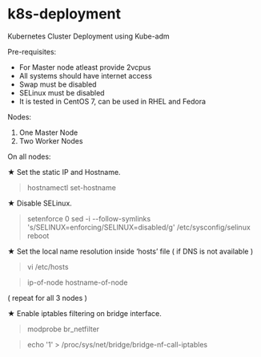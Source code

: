 # k8s-deployment
Kubernetes Cluster Deployment using Kube-adm

Pre-requisites:

* For Master node atleast provide 2vcpus
* All systems should have internet access
* Swap must be disabled
* SELinux must be disabled
* It is tested in CentOS 7, can be used in RHEL and Fedora

Nodes: 
 
1. One Master Node  
2. Two Worker Nodes 

On all nodes: 
 
★ Set the static IP and Hostname. 
 
 > hostnamectl   set-hostname   <node-hostname> 
 
★ Disable SELinux. 
 
> setenforce 0 
> sed -i --follow-symlinks 's/SELINUX=enforcing/SELINUX=disabled/g' /etc/sysconfig/selinux 
> reboot 
 
★ Set the local name resolution inside ‘hosts’ file ( if DNS is not available ) 
 
> vi  /etc/hosts 
 
> ip-of-node  hostname-of-node

( repeat for all 3 nodes ) 
  
  
★ Enable iptables filtering on bridge interface. 
 
> modprobe br_netfilter 

> echo '1' > /proc/sys/net/bridge/bridge-nf-call-iptables 



